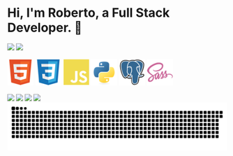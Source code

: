 <H1>Hi, I'm Roberto, a Full Stack Developer. 👋</H1>

<div>
	<img height="180em" src="https://github-readme-stats.vercel.app/api?username=robertofmarins&theme=midnight-purple">
	<img height="180em" src="https://github-readme-stats.vercel.app/api/top-langs/?username=robertofmarins&theme=midnight-purple&layout=compact&langs_count=6"/>
</div> 
<br>
<div>
	<img alt="HTML5" width="60" src="https://raw.githubusercontent.com/devicons/devicon/master/icons/html5/html5-original.svg">
	<img alt="CSS3" width="60" src="https://raw.githubusercontent.com/devicons/devicon/master/icons/css3/css3-original.svg">
	<img alt="javascript" width="60" src="https://raw.githubusercontent.com/devicons/devicon/master/icons/javascript/javascript-plain.svg">
	<img alt="python" width="60" src="https://github.com/devicons/devicon/blob/master/icons/python/python-original.svg">
	<img alt="postgresql" width="60" src="https://github.com/devicons/devicon/blob/master/icons/postgresql/postgresql-original.svg">
	<img alt="postgresql" width="60" src="https://github.com/devicons/devicon/blob/master/icons/sass/sass-original.svg">
</div>
<br>
<div> 
	<a href="https://instagram.com/betorfm" rel="external" target="_blank"><img src="https://img.shields.io/badge/-Instagram-%23E4405F?style=for-the-badge&logo=instagram&logoColor=white" target="_blank"></a>
	<a href="#" target="_blank"><img src="https://img.shields.io/badge/Discord-7289DA?style=for-the-badge&logo=discord&logoColor=white"></a> 
  	<a href = "mailto:betorfm88@gmail.com" target="_blank"><img src="https://img.shields.io/badge/-Gmail-%23333?style=for-the-badge&logo=gmail&logoColor=white" target="_blank"></a>
 	<a href="https://www.linkedin.com/in/betorfm/?originalSubdomain=br" target="_blank"><img src="https://img.shields.io/badge/-LinkedIn-%230077B5?style=for-the-badge&logo=linkedin&logoColor=white"></a>
	
</div>

<picture align="center">
  <source media="(prefers-color-scheme: dark)" srcset="https://raw.githubusercontent.com/robertomarins/robertomarins/output/github-contribution-grid-snake-dark.svg">
  <source media="(prefers-color-scheme: light)" srcset="https://raw.githubusercontent.com/robertomarins/robertomarins/output/github-contribution-grid-snake-dark.svg">
  <img align="center" alt="github contribution grid snake animation" src="https://raw.githubusercontent.com/robertomarins/robertomarins/output/github-contribution-grid-snake.svg">
</picture>



<!--

 <img align="center" alt="Rafa-Ts" height="30" width="40" src="https://raw.githubusercontent.com/devicons/devicon/master/icons/typescript/typescript-plain.svg">

  <img align="center" alt="Rafa-React" height="30" width="40" src="https://raw.githubusercontent.com/devicons/devicon/master/icons/react/react-original.svg">
<img align="center" alt="Rafa-Python" height="30" width="40" src="https://raw.githubusercontent.com/devicons/devicon/master/icons/python/python-original.svg">
  <img align="center" alt="Rafa-Csharp" height="30" width="40" src="https://raw.githubusercontent.com/devicons/devicon/master/icons/csharp/csharp-original.svg">
- 🔭 I’m currently working on ...
- 🌱 I’m currently learning ...
- 👯 I’m looking to collaborate on ...
- 🤔 I’m looking for help with ...
- 💬 Ask me about ...
- 📫 How to reach me: ...
- 😄 Pronouns: ...
- ⚡ Fun fact: ...
	<a href="https://www.twitch.tv/rafaballerinii" target="_blank"><img src="https://img.shields.io/badge/Twitch-9146FF?style=for-the-badge&logo=twitch&logoColor=white" target="_blank"></a>
<a href="https://www.youtube.com/channel/UC_-uuuZbY0AAt9CViNzvc-Q" target="_blank"><img src="https://img.shields.io/badge/YouTube-FF0000?style=for-the-badge&logo=youtube&logoColor=white" target="_blank"></a>
-->

